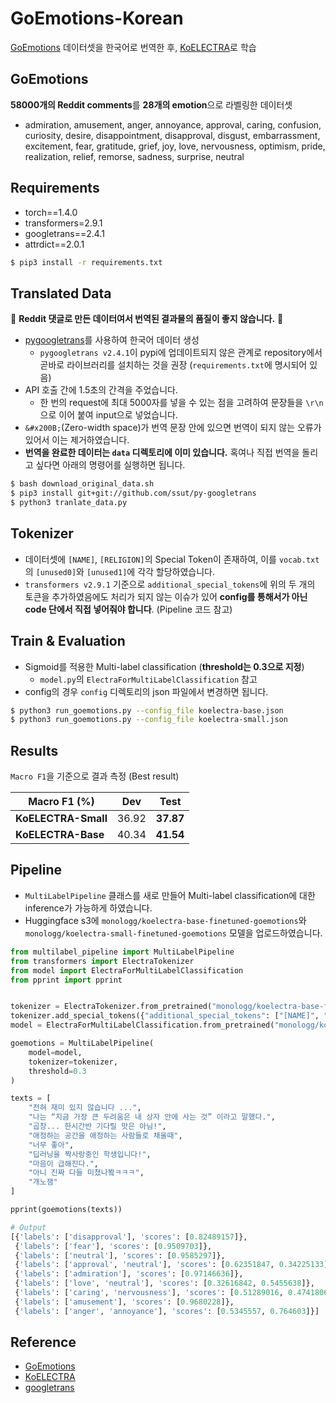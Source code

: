# GoEmotions-Korean

[GoEmotions](https://github.com/google-research/google-research/tree/master/goemotions) 데이터셋을 한국어로 번역한 후, [KoELECTRA](https://github.com/monologg/KoELECTRA)로 학습

## GoEmotions

**58000개의 Reddit comments**를 **28개의 emotion**으로 라벨링한 데이터셋

- admiration, amusement, anger, annoyance, approval, caring, confusion, curiosity, desire, disappointment, disapproval, disgust, embarrassment, excitement, fear, gratitude, grief, joy, love, nervousness, optimism, pride, realization, relief, remorse, sadness, surprise, neutral

## Requirements

- torch==1.4.0
- transformers=2.9.1
- googletrans==2.4.1
- attrdict==2.0.1

```bash
$ pip3 install -r requirements.txt
```

## Translated Data

🚨 **Reddit 댓글로 만든 데이터여서 번역된 결과물의 품질이 좋지 않습니다.** 🚨

- [pygoogletrans](https://github.com/ssut/py-googletrans)를 사용하여 한국어 데이터 생성
  - `pygoogletrans v2.4.1`이 pypi에 업데이트되지 않은 관계로 repository에서 곧바로 라이브러리를 설치하는 것을 권장 (`requirements.txt`에 명시되어 있음)
- API 호출 간에 1.5초의 간격을 주었습니다.
  - 한 번의 request에 최대 5000자를 넣을 수 있는 점을 고려하여 문장들을 `\r\n`으로 이어 붙여 input으로 넣었습니다.
- `​​&#x200B;`(Zero-width space)가 번역 문장 안에 있으면 번역이 되지 않는 오류가 있어서 이는 제거하였습니다.
- **번역을 완료한 데이터는 `data` 디렉토리에 이미 있습니다.** 혹여나 직접 번역을 돌리고 싶다면 아래의 명령어를 실행하면 됩니다.

```bash
$ bash download_original_data.sh
$ pip3 install git+git://github.com/ssut/py-googletrans
$ python3 tranlate_data.py
```

## Tokenizer

- 데이터셋에 `[NAME]`, `[RELIGION]`의 Special Token이 존재하여, 이를 `vocab.txt`의 `[unused0]`와 `[unused1]`에 각각 할당하였습니다.
- `transformers v2.9.1` 기준으로 `additional_special_tokens`에 위의 두 개의 토큰을 추가하였음에도 처리가 되지 않는 이슈가 있어 **config를 통해서가 아닌 code 단에서 직접 넣어줘야 합니다**. (Pipeline 코드 참고)

## Train & Evaluation

- Sigmoid를 적용한 Multi-label classification (**threshold는 0.3으로 지정**)
  - `model.py`의 `ElectraForMultiLabelClassification` 참고
- config의 경우 `config` 디렉토리의 json 파일에서 변경하면 됩니다.

```bash
$ python3 run_goemotions.py --config_file koelectra-base.json
$ python3 run_goemotions.py --config_file koelectra-small.json
```

## Results

`Macro F1`을 기준으로 결과 측정 (Best result)

| Macro F1 (%)        |  Dev  |   Test    |
| ------------------- | :---: | :-------: |
| **KoELECTRA-Small** | 36.92 | **37.87** |
| **KoELECTRA-Base**  | 40.34 | **41.54** |

## Pipeline

- `MultiLabelPipeline` 클래스를 새로 만들어 Multi-label classification에 대한 inference가 가능하게 하였습니다.
- Huggingface s3에 `monologg/koelectra-base-finetuned-goemotions`와 `monologg/koelectra-small-finetuned-goemotions` 모델을 업로드하였습니다.

```python
from multilabel_pipeline import MultiLabelPipeline
from transformers import ElectraTokenizer
from model import ElectraForMultiLabelClassification
from pprint import pprint


tokenizer = ElectraTokenizer.from_pretrained("monologg/koelectra-base-finetuned-goemotions")
tokenizer.add_special_tokens({"additional_special_tokens": ["[NAME]", "[RELIGION]"]})  # BUG: It should be hard-coded on transformers v2.9.1
model = ElectraForMultiLabelClassification.from_pretrained("monologg/koelectra-base-finetuned-goemotions")

goemotions = MultiLabelPipeline(
    model=model,
    tokenizer=tokenizer,
    threshold=0.3
)

texts = [
    "전혀 재미 있지 않습니다 ...",
    "나는 “지금 가장 큰 두려움은 내 상자 안에 사는 것” 이라고 말했다.",
    "곱창... 한시간반 기다릴 맛은 아님!",
    "애정하는 공간을 애정하는 사람들로 채울때",
    "너무 좋아",
    "딥러닝을 짝사랑중인 학생입니다!",
    "마음이 급해진다.",
    "아니 진짜 다들 미쳤나봨ㅋㅋㅋ",
    "개노잼"
]

pprint(goemotions(texts))

# Output
[{'labels': ['disapproval'], 'scores': [0.82489157]},
 {'labels': ['fear'], 'scores': [0.9509703]},
 {'labels': ['neutral'], 'scores': [0.9585297]},
 {'labels': ['approval', 'neutral'], 'scores': [0.62351847, 0.34225133]},
 {'labels': ['admiration'], 'scores': [0.97146636]},
 {'labels': ['love', 'neutral'], 'scores': [0.32616842, 0.5455638]},
 {'labels': ['caring', 'nervousness'], 'scores': [0.51289016, 0.4741806]},
 {'labels': ['amusement'], 'scores': [0.9680228]},
 {'labels': ['anger', 'annoyance'], 'scores': [0.5345557, 0.764603]}]
```

## Reference

- [GoEmotions](https://github.com/google-research/google-research/tree/master/goemotions)
- [KoELECTRA](https://github.com/monologg/KoELECTRA)
- [googletrans](https://github.com/ssut/py-googletrans)

